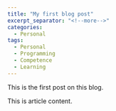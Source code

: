 ```yaml
---
title: "My first blog post"
excerpt_separator: "<!--more-->"
categories:
  - Personal
tags:
  - Personal
  - Programming
  - Competence
  - Learning
---
```


This is the first post on this blog.
<!--more-->

This is article content.